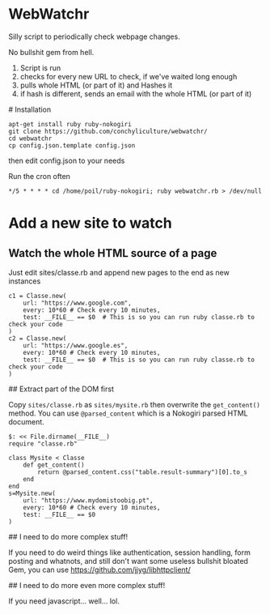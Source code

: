 # WebWatchr

Silly script to periodically check webpage changes.

No bullshit gem from hell.

1. Script is run
2. checks for every new URL to check, if we've waited long enough
3. pulls whole HTML (or part of it) and Hashes it
4. if hash is different, sends an email with the whole HTML (or part of it) 

# Installation

    apt-get install ruby ruby-nokogiri
    git clone https://github.com/conchyliculture/webwatchr/
    cd webwatchr
    cp config.json.template config.json

then edit config.json to your needs

Run the cron often

    */5 * * * * cd /home/poil/ruby-nokogiri; ruby webwatchr.rb > /dev/null

# Add a new site to watch

## Watch the whole HTML source of a page

Just edit sites/classe.rb and append new pages to the end as new instances

    c1 = Classe.new(
        url: "https://www.google.com", 
        every: 10*60 # Check every 10 minutes,
        test: __FILE__ == $0  # This is so you can run ruby classe.rb to check your code
    )
    c2 = Classe.new(
        url: "https://www.google.es", 
        every: 10*60 # Check every 10 minutes,
        test: __FILE__ == $0  # This is so you can run ruby classe.rb to check your code
    )
    
## Extract part of the DOM first

Copy `sites/classe.rb` as `sites/mysite.rb` then overwrite the `get_content()` method.
You can use `@parsed_content` which is a Nokogiri parsed HTML document.

    $: << File.dirname(__FILE__)
    require "classe.rb"

    class Mysite < Classe
        def get_content()
            return @parsed_content.css("table.result-summary")[0].to_s
        end
    end
    s=Mysite.new(
        url: "https://www.mydomistoobig.pt", 
        every: 10*60 # Check every 10 minutes,
        test: __FILE__ == $0 
    )
    
## I need to do more complex stuff!

If you need to do weird things like authentication, session handling, form posting and whatnots, and still don't want some useless bullshit bloated Gem, you can use https://github.com/jjyg/libhttpclient/

## I need to do more even more complex stuff!

If you need javascript... well... lol.


